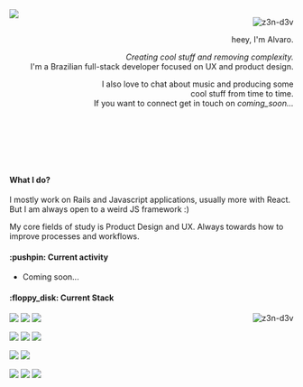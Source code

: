 <img align="left" src="https://media2.giphy.com/media/v1.Y2lkPTc5MGI3NjExYWRuZW5na2wzNjZoNGEzMTd3enhvNGYwOWF4bDl0ajBwMmdqanJxciZlcD12MV9pbnRlcm5hbF9naWZfYnlfaWQmY3Q9Zw/2FMZ918Q5JX8Y/giphy.webp" />

<p align="right">
  <img src="https://komarev.com/ghpvc/?username=z3n-dev&color=7C00FE&style=for-the-badge" alt="z3n-d3v" />
</p>

<p align="right">heey, I'm Alvaro.</p>
<p align="right"><i>Creating cool stuff and removing complexity.</i> </br> I'm a Brazilian full-stack developer focused on UX and product design. </p>
<p align="right">I also love to chat about music and producing some </br> cool stuff from time to time. </br> If you want to connect get in touch on <i>coming_soon...</i></p>

<br />
<br />
<br />
<br />
<br />

<h4 align="left">What I do?</h4>
<p>I mostly work on Rails and Javascript applications, usually more with React. But I am always open to a weird JS framework :)</p>
<p>My core fields of study is Product Design and UX. Always towards how to improve processes and workflows.</p>

<h4>:pushpin: Current activity</h4>
<ul>
  <li>Coming soon...</li>
</ul>


<h4 align="left">:floppy_disk: Current Stack</h4>

<img align="right" src="https://github-readme-streak-stats.herokuapp.com/?user=z3n-d3v&" alt="z3n-d3v" />
  
<p align="left">
  <img src="https://img.shields.io/badge/rails-%23CC0000.svg?style=for-the-badge&logo=ruby-on-rails&logoColor=white" />
  <img src="https://img.shields.io/badge/react-%2320232a.svg?style=for-the-badge&logo=react&logoColor=%2361DAFB" />
  <img src="https://img.shields.io/badge/node.js-6DA55F?style=for-the-badge&logo=node.js&logoColor=white" />
</p>

<p align="left">
  <img src="https://img.shields.io/badge/bootstrap-%238511FA.svg?style=for-the-badge&logo=bootstrap&logoColor=white" />
  <img src="https://img.shields.io/badge/mysql-4479A1.svg?style=for-the-badge&logo=mysql&logoColor=white" />
  <img src="https://img.shields.io/badge/AWS-%23FF9900.svg?style=for-the-badge&logo=amazon-aws&logoColor=white" />
</p>

<p align="left">
  <img src="https://img.shields.io/badge/-ElasticSearch-005571?style=for-the-badge&logo=elasticsearch" />
  <img src="https://img.shields.io/badge/figma-%23F24E1E.svg?style=for-the-badge&logo=figma&logoColor=white" />
</p>

<p align="left">
  <img src="https://img.shields.io/badge/Linux-FCC624?style=for-the-badge&logo=linux&logoColor=black" />
  <img src="https://img.shields.io/badge/MUI-%230081CB.svg?style=for-the-badge&logo=mui&logoColor=white" />
  <img src="https://img.shields.io/badge/tailwindcss-%2338B2AC.svg?style=for-the-badge&logo=tailwind-css&logoColor=white" />
</p>


  
  


